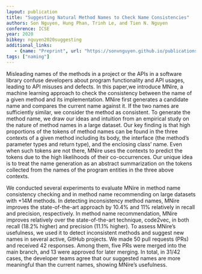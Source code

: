 ```yaml
---
layout: publication
title: "Suggesting Natural Method Names to Check Name Consistencies"
authors: Son Nguyen, Hung Phan, Trinh Le, and Tien N. Nguyen
conference: ICSE
year: 2020
bibkey: nguyen2020suggesting
additional_links:
   - {name: "Preprint", url: "https://sonvnguyen.github.io/publications/icse20-final.pdf"}
tags: ["naming"]
---
```

Misleading names of the methods in a project or the APIs in a software library confuse developers about program functionality
and API usages, leading to API misuses and defects. In this paper,we introduce MNire, a machine learning approach to check the
consistency between the name of a given method and its implementation. MNire first generates a candidate name and compares the
current name against it. If the two names are sufficiently similar, we consider the method as consistent. To generate the method name,
we draw our ideas and intuition from an empirical study on the nature of method names in a large dataset. Our key finding is that
high proportions of the tokens of method names can be found in the three contexts of a given method including its body,
the interface (the method’s parameter types and return type), and the enclosing class’ name. Even when such tokens are not there,
MNire uses the contexts to predict the tokens due to the high likelihoods of their co-occurrences. Our unique idea is to treat
the name generation as an abstract summarization on the tokens collected from the names of the program entities in the three
above contexts.

We conducted several experiments to evaluate MNire in method name consistency checking and in method name
recommending on large datasets with +14M methods. In detecting inconsistency method names, MNire improves the state-of-the-art
approach by 10.4% and 11% relatively in recall and precision, respectively. In method name recommendation, MNire improves relatively
over the state-of-the-art technique, code2vec, in both recall (18.2% higher) and precision (11.1% higher). To assess MNire’s usefulness,
we used it to detect inconsistent methods and suggest new names in several active, GitHub projects. We made 50 pull requests (PRs) and received
42 responses. Among them, five PRs were merged into the main branch, and 13 were approved for later merging. In total, in 31/42 cases,
the developer teams agree that our suggested names are more meaningful than the current names, showing MNire’s usefulness.
